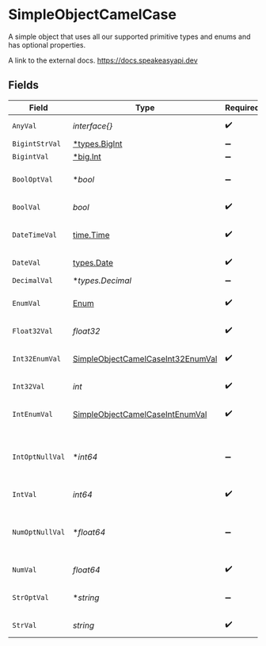# SimpleObjectCamelCase

A simple object that uses all our supported primitive types and enums and has optional properties.

A link to the external docs.
<https://docs.speakeasyapi.dev>


## Fields

| Field                                                                                         | Type                                                                                          | Required                                                                                      | Description                                                                                   | Example                                                                                       |
| --------------------------------------------------------------------------------------------- | --------------------------------------------------------------------------------------------- | --------------------------------------------------------------------------------------------- | --------------------------------------------------------------------------------------------- | --------------------------------------------------------------------------------------------- |
| `AnyVal`                                                                                      | *interface{}*                                                                                 | :heavy_check_mark:                                                                            | An any property.                                                                              |                                                                                               |
| `BigintStrVal`                                                                                | [*types.BigInt](../../types/bigint.md)                                                        | :heavy_minus_sign:                                                                            | N/A                                                                                           |                                                                                               |
| `BigintVal`                                                                                   | [*big.Int](https://pkg.go.dev/math/big#Int)                                                   | :heavy_minus_sign:                                                                            | N/A                                                                                           |                                                                                               |
| `BoolOptVal`                                                                                  | **bool*                                                                                       | :heavy_minus_sign:                                                                            | An optional boolean property.                                                                 | true                                                                                          |
| `BoolVal`                                                                                     | *bool*                                                                                        | :heavy_check_mark:                                                                            | A boolean property.                                                                           | true                                                                                          |
| `DateTimeVal`                                                                                 | [time.Time](https://pkg.go.dev/time#Time)                                                     | :heavy_check_mark:                                                                            | A date-time property.                                                                         | 2020-01-01T00:00:00Z                                                                          |
| `DateVal`                                                                                     | [types.Date](../../types/date.md)                                                             | :heavy_check_mark:                                                                            | A date property.                                                                              | 2020-01-01                                                                                    |
| `DecimalVal`                                                                                  | **types.Decimal*                                                                              | :heavy_minus_sign:                                                                            | N/A                                                                                           |                                                                                               |
| `EnumVal`                                                                                     | [Enum](../../models/shared/enum.md)                                                           | :heavy_check_mark:                                                                            | A string based enum                                                                           | two                                                                                           |
| `Float32Val`                                                                                  | *float32*                                                                                     | :heavy_check_mark:                                                                            | A float32 property.                                                                           | 2.2222222                                                                                     |
| `Int32EnumVal`                                                                                | [SimpleObjectCamelCaseInt32EnumVal](../../models/shared/simpleobjectcamelcaseint32enumval.md) | :heavy_check_mark:                                                                            | An int32 enum property.                                                                       | 69                                                                                            |
| `Int32Val`                                                                                    | *int*                                                                                         | :heavy_check_mark:                                                                            | An int32 property.                                                                            | 1                                                                                             |
| `IntEnumVal`                                                                                  | [SimpleObjectCamelCaseIntEnumVal](../../models/shared/simpleobjectcamelcaseintenumval.md)     | :heavy_check_mark:                                                                            | An integer enum property.                                                                     | 3                                                                                             |
| `IntOptNullVal`                                                                               | **int64*                                                                                      | :heavy_minus_sign:                                                                            | An optional integer property will be null for tests.                                          | 999999                                                                                        |
| `IntVal`                                                                                      | *int64*                                                                                       | :heavy_check_mark:                                                                            | An integer property.                                                                          | 999999                                                                                        |
| `NumOptNullVal`                                                                               | **float64*                                                                                    | :heavy_minus_sign:                                                                            | An optional number property will be null for tests.                                           | 1.1                                                                                           |
| `NumVal`                                                                                      | *float64*                                                                                     | :heavy_check_mark:                                                                            | A number property.                                                                            | 1.1                                                                                           |
| `StrOptVal`                                                                                   | **string*                                                                                     | :heavy_minus_sign:                                                                            | An optional string property.                                                                  | optional example                                                                              |
| `StrVal`                                                                                      | *string*                                                                                      | :heavy_check_mark:                                                                            | A string property.                                                                            | example                                                                                       |